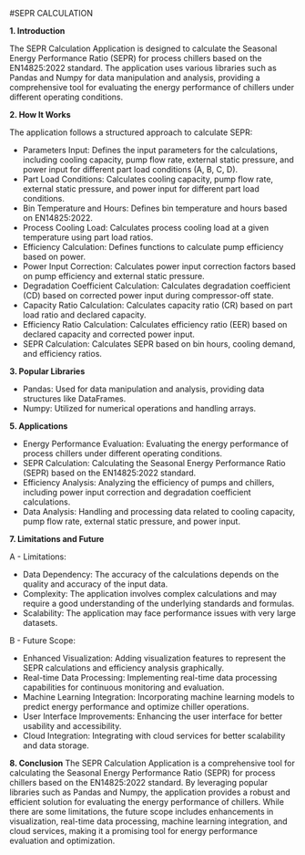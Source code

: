 #SEPR CALCULATION

**1. Introduction**
   
The SEPR Calculation Application is designed to calculate the Seasonal Energy Performance Ratio (SEPR) for process chillers based on the EN14825:2022 standard. The application uses various libraries such as Pandas and Numpy for data manipulation and analysis, providing a comprehensive tool for evaluating the energy performance of chillers under different operating conditions.

**2. How It Works**

The application follows a structured approach to calculate SEPR:

* Parameters Input: Defines the input parameters for the calculations, including cooling capacity, pump flow rate, external static pressure, and power input for different part load conditions (A, B, C, D).
* Part Load Conditions: Calculates cooling capacity, pump flow rate, external static pressure, and power input for different part load conditions.
* Bin Temperature and Hours: Defines bin temperature and hours based on EN14825:2022.
* Process Cooling Load: Calculates process cooling load at a given temperature using part load ratios.
* Efficiency Calculation: Defines functions to calculate pump efficiency based on power.
* Power Input Correction: Calculates power input correction factors based on pump efficiency and external static pressure.
* Degradation Coefficient Calculation: Calculates degradation coefficient (CD) based on corrected power input during compressor-off state.
* Capacity Ratio Calculation: Calculates capacity ratio (CR) based on part load ratio and declared capacity.
* Efficiency Ratio Calculation: Calculates efficiency ratio (EER) based on declared capacity and corrected power input.
* SEPR Calculation: Calculates SEPR based on bin hours, cooling demand, and efficiency ratios.
  
**3. Popular Libraries**
   
* Pandas: Used for data manipulation and analysis, providing data structures like DataFrames.
* Numpy: Utilized for numerical operations and handling arrays.
  
**5. Applications**
   
* Energy Performance Evaluation: Evaluating the energy performance of process chillers under different operating conditions.
* SEPR Calculation: Calculating the Seasonal Energy Performance Ratio (SEPR) based on the EN14825:2022 standard.
* Efficiency Analysis: Analyzing the efficiency of pumps and chillers, including power input correction and degradation coefficient calculations.
* Data Analysis: Handling and processing data related to cooling capacity, pump flow rate, external static pressure, and power input.
  
**7. Limitations and Future**
 
A - Limitations:

* Data Dependency: The accuracy of the calculations depends on the quality and accuracy of the input data.
* Complexity: The application involves complex calculations and may require a good understanding of the underlying standards and formulas.
* Scalability: The application may face performance issues with very large datasets.

B - Future Scope:

* Enhanced Visualization: Adding visualization features to represent the SEPR calculations and efficiency analysis graphically.
* Real-time Data Processing: Implementing real-time data processing capabilities for continuous monitoring and evaluation.
* Machine Learning Integration: Incorporating machine learning models to predict energy performance and optimize chiller operations.
* User Interface Improvements: Enhancing the user interface for better usability and accessibility.
* Cloud Integration: Integrating with cloud services for better scalability and data storage.
  
**8. Conclusion**
The SEPR Calculation Application is a comprehensive tool for calculating the Seasonal Energy Performance Ratio (SEPR) for process chillers based on the EN14825:2022 standard. By leveraging popular libraries such as Pandas and Numpy, the application provides a robust and efficient solution for evaluating the energy performance of chillers. While there are some limitations, the future scope includes enhancements in visualization, real-time data processing, machine learning integration, and cloud services, making it a promising tool for energy performance evaluation and optimization.

